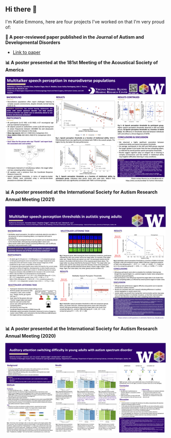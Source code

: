 ## Hi there 👋

I'm Katie Emmons, here are four projects I've worked on that I'm very proud of:

**📖 A peer-reviewed paper published in the Journal of Autism and Developmental Disorders**
- [Link to paper](https://pubmed.ncbi.nlm.nih.gov/34013478/)

**📊 A poster presented at the 181st Meeting of the Acoustical Society of America**

![a poster presentation](Emmons_et_al_2021_ASA.png)

**📊 A poster presented at the International Society for Autism Research Annual Meeting (2021)**

![a poster presentation](Emmons_et_al_INSAR2021.png)

**📊 A poster presented at the International Society for Autism Research Annual Meeting (2020)**

![a poster presentation](Emmons_et_al_INSAR2020.png)
